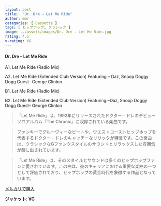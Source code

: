 ```yaml
---
layout: post
title:  "Dr. Dre – Let Me Ride"
author: mmr
categories: [ Cassette ]
tags: [ ヒップホップ, クラシック ]
image: ../assets/images/Dr. Dre – Let Me Ride.jpg
rating: 4.5
v-rating: VG
---
```


#### Dr. Dre – Let Me Ride

A1. Let Me Ride (Radio Mix)

A2. Let Me Ride (Extended Club Version)
Featuring – Daz, Snoop Doggy Dogg
Guest– George Clinton

B1. Let Me Ride (Radio Mix)

B2. Let Me Ride (Extended Club Version)
Featuring –Daz, Snoop Doggy Dogg
Guest– George Clinton

> 「Let Me Ride」は、1992年にリリースされたドクター・ドレのデビューソロアルバム『The Chronic』に収録されている楽曲です。

> ファンキーでグルーヴィーなビートや、ウエストコーストヒップホップを代表するドクター・ドレのキャッチーなリリックが特徴です。この楽曲は、クラシックなGファンクスタイルのサウンドとリラックスした雰囲気が醸し出されています。

> 「Let Me Ride」は、そのスタイルとサウンドは多くのヒップホップファンに愛されています。この曲は、彼のキャリアにおける重要な楽曲の一つとして評価されており、ヒップホップの黄金時代を象徴する作品となっています。


[メルカリで購入](https://jp.mercari.com/item/m33195503336)

<div class="mt-4 mb-4 d-flex align-items-center">
<strong class="mr-1">ジャケット: VG</strong>
</div>